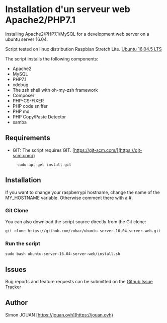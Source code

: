 # Installation d'un serveur web Apache2/PHP7.1

Installing Apache2/PHP7.1/MySQL for a development web server on a ubuntu server 16.04.

Script tested on linux distribution Raspbian Stretch Lite.
[Ubuntu 16.04.5 LTS](https://www.ubuntu.com/download/alternative-downloads)

The script installs the following components:

* Apache2
* MySQL
* PHP7.1
* xdebug
* The zsh shell with oh-my-zsh framework
* Composer
* PHP-CS-FIXER
* PHP code sniffer
* PHP md
* PHP Copy/Paste Detector
* samba

## Requirements

* GIT: The script requires GIT. [https://git-scm.com/](https://git-scm.com/)

        sudo apt-get install git

## Installation

If you want to change your raspberrypi hostname, change the name of the MY_HOSTNAME variable.
Otherwise comment there with a #.

### Git Clone

You can also download the script source directly from the Git clone:

    git clone https://github.com/zohac/ubuntu-server-16.04-server-web.git

### Run the script

    sudo bash ubuntu-server-16.04-server-web/install.sh

## Issues

Bug reports and feature requests can be submitted on the [Github Issue Tracker](https://github.com/zohac/ubuntu-server-16.04-server-web/issues)

## Author

Simon JOUAN
[https://jouan.ovh](https://jouan.ovh)